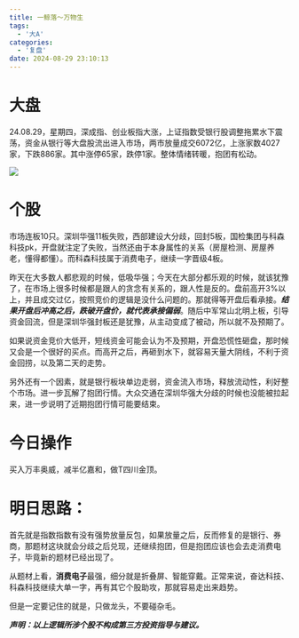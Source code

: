 ```yaml
---
title: 一鲸落～万物生
tags:
  - '大A'
categories:
  - '复盘'
date: 2024-08-29 23:10:13
---
```




# 大盘

24.08.29，星期四，深成指、创业板指大涨，上证指数受银行股调整拖累水下震荡，资金从银行等大盘股流出进入市场，两市放量成交6072亿，上涨家数4027家，下跌886家。其中涨停65家，跌停1家。整体情绪转暖，抱团有松动。

![](1.jpg)

# 个股

市场连板10只。深圳华强11板失败，西部建设大分歧，回封5板，国检集团与科森科技pk，开盘就注定了失败，当然还由于本身属性的关系（房屋检测、房屋养老，懂得都懂）。而科森科技属于消费电子，继续一字晋级4板。

<!--more-->

昨天在大多数人都悲观的时候，低吸华强；今天在大部分都乐观的时候，就该犹豫了，在市场上很多时候都是跟人的贪念有关系的，跟人性是反的。盘前高开3%以上，并且成交过亿，按照竞价的逻辑是没什么问题的。那就得等开盘后看承接。***结果开盘后冲高之后，跌破开盘价，就代表承接偏弱***。随后中军常山北明上板，引导资金回流，但是深圳华强封板还是犹豫，从主动变成了被动，所以就不及预期了。

如果说资金竞价大低开，短线资金可能会认为不及预期，开盘恐慌性砸盘，那时候又会是一个很好的买点。而高开之后，再砸到水下，就容易天量大阴线，不利于资金回捞，以及第二天的走势。

另外还有一个因素，就是银行板块单边走弱，资金流入市场，释放流动性，利好整个市场。进一步瓦解了抱团行情。大众交通在深圳华强大分歧的时候也没能被拉起来，进一步说明了近期抱团行情可能要结束。

# 今日操作

买入万丰奥威，减半亿嘉和，做T四川金顶。

# 明日思路：

首先就是指数指数有没有强势放量反包，如果放量之后，反而修复的是银行、券商，那题材这块就会分歧之后兑现，还继续抱团，但是抱团应该也会去走消费电子，毕竟新的题材已经出现了。

从题材上看，**消费电子**最强，细分就是折叠屏、智能穿戴。正常来说，奋达科技、科森科技继续大单一字，再有其它个股助攻，那就容易走出来趋势。



但是一定要记住的就是，只做龙头，不要碰杂毛。



***声明：以上逻辑所涉个股不构成第三方投资指导与建议。***
